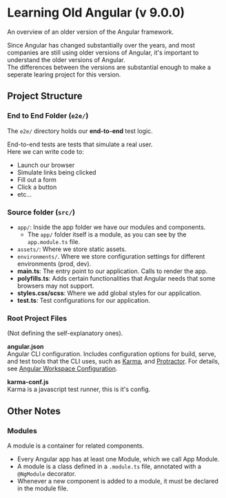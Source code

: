 # Learning Old Angular (v 9.0.0)

An overview of an older version of the Angular framework.

Since Angular has changed substantially over the years, and most companies are still using older versions of Angular, it's important to understand the older versions of Angular.\
The differences between the versions are substantial enough to make a seperate learing project for this version.

## Project Structure

### End to End Folder (`e2e/`)

The `e2e/` directory holds our **end-to-end** test logic.

End-to-end tests are tests that simulate a real user.\
Here we can write code to:

- Launch our browser
- Simulate links being clicked
- Fill out a form
- Click a button
- etc...

### Source folder (`src/`)

- `app/`: Inside the app folder we have our modules and components.
  - The `app/` folder itself is a module, as you can see by the `app.module.ts` file.
- `assets/`: Where we store static assets.
- `environments/`. Where we store configuration settings for different environments (prod, dev).
- **main.ts**: The entry point to our application. Calls to render the app.
- **polyfills.ts**: Adds certain functionalities that Angular needs that some browsers may not support.
- **styles.css/scss**: Where we add global styles for our application.
- **test.ts**: Test configurations for our application.

### Root Project Files

(Not defining the self-explanatory ones).

**angular.json**\
Angular CLI configuration. Includes configuration options for build, serve, and test tools that the CLI uses, such as [Karma](https://karma-runner.github.io/latest/index.html), and [Protractor](https://www.protractortest.org/#/). For details, see [Angular Workspace Configuration](https://angular.io/guide/workspace-config).

**karma-conf.js**\
Karma is a javascript test runner, this is it's config.

## Other Notes

### Modules

A module is a container for related components.

- Every Angular app has at least one Module, which we call App Module.
- A module is a class defined in a `.module.ts` file, annotated with a `@NgModule` decorator.
- Whenever a new component is added to a module, it must be declared in the module file.
